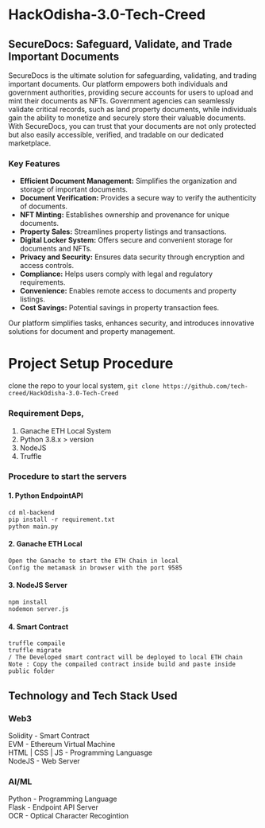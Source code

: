 # HackOdisha-3.0-Tech-Creed

## SecureDocs: Safeguard, Validate, and Trade Important Documents

SecureDocs is the ultimate solution for safeguarding, validating, and trading important documents. Our platform empowers both individuals and government authorities, providing secure accounts for users to upload and mint their documents as NFTs. Government agencies can seamlessly validate critical records, such as land property documents, while individuals gain the ability to monetize and securely store their valuable documents. With SecureDocs, you can trust that your documents are not only protected but also easily accessible, verified, and tradable on our dedicated marketplace.

### Key Features

- **Efficient Document Management:** Simplifies the organization and storage of important documents.
- **Document Verification:** Provides a secure way to verify the authenticity of documents.
- **NFT Minting:** Establishes ownership and provenance for unique documents.
- **Property Sales:** Streamlines property listings and transactions.
- **Digital Locker System:** Offers secure and convenient storage for documents and NFTs.
- **Privacy and Security:** Ensures data security through encryption and access controls.
- **Compliance:** Helps users comply with legal and regulatory requirements.
- **Convenience:** Enables remote access to documents and property listings.
- **Cost Savings:** Potential savings in property transaction fees.

Our platform simplifies tasks, enhances security, and introduces innovative solutions for document and property management.

# Project Setup Procedure
clone the repo to your local system,
```git clone https://github.com/tech-creed/HackOdisha-3.0-Tech-Creed``` <br>
### Requirement Deps,
1. Ganache ETH Local System
2. Python 3.8.x > version
3. NodeJS
4. Truffle

### Procedure to start the servers
#### 1. Python EndpointAPI
```
cd ml-backend
pip install -r requirement.txt
python main.py
```
#### 2. Ganache ETH Local
```
Open the Ganache to start the ETH Chain in local
Config the metamask in browser with the port 9585
```
#### 3. NodeJS Server
```
npm install
nodemon server.js
```
#### 4. Smart Contract
```
truffle compaile
truffle migrate
/ The Developed smart contract will be deployed to local ETH chain
Note : Copy the compailed contract inside build and paste inside public folder
```

## Technology and Tech Stack Used
### Web3
Solidity - Smart Contract <br>
EVM - Ethereum Virtual Machine <br>
HTML | CSS | JS - Programming Languasge <br>
NodeJS - Web Server <br>

### AI/ML
Python - Programming Language <br>
Flask - Endpoint API Server <br>
OCR - Optical Character Recogintion
